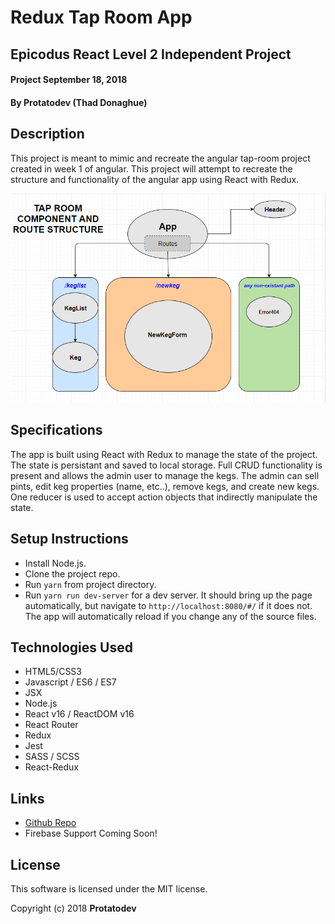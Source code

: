 # Redux Tap Room App

## Epicodus React Level 2 Independent Project 

#### Project September 18, 2018

#### By Protatodev (Thad Donaghue)

## Description

This project is meant to mimic and recreate the angular tap-room project created in week 1 of angular. This project will attempt to recreate the structure and functionality of the angular app using React with Redux.

![screen shot view](tap-room-structure.PNG)


## Specifications

The app is built using React with Redux to manage the state of the project. The state is persistant and saved to local storage. Full CRUD functionality is present and allows the admin user to manage the kegs. The admin can sell pints, edit keg properties (name, etc..), remove kegs, and create new kegs. One reducer is used to accept action objects that indirectly manipulate the state.

## Setup Instructions

* Install Node.js.
* Clone the project repo.
* Run `yarn` from project directory.
* Run `yarn run dev-server` for a dev server.  It should bring up the page automatically, but navigate to `http://localhost:8080/#/` if it does not. The app will automatically reload if you change any of the source files.

## Technologies Used

* HTML5/CSS3
* Javascript / ES6 / ES7
* JSX
* Node.js
* React v16 / ReactDOM v16
* React Router
* Redux
* Jest
* SASS / SCSS
* React-Redux

## Links

* [Github Repo](https://github.com/protatodev/react-taproom-redux)
* Firebase Support Coming Soon!

## License

This software is licensed under the MIT license.

Copyright (c) 2018 **Protatodev**
